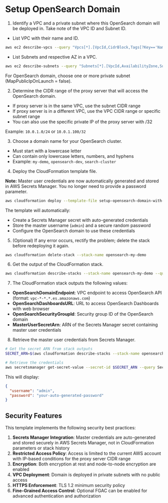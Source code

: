 # Setup OpenSearch Domain

1. Identify a VPC and a private subnet where this OpenSearch domain will be deployed in. Take note of the VPC ID and Subnet ID.

- List VPC with their name and ID.

```bash
aws ec2 describe-vpcs --query "Vpcs[*].[VpcId,CidrBlock,Tags[?Key=='Name'].Value|[0]]" --output table
```

- List Subnets and respective AZ in a VPC.

```bash
aws ec2 describe-subnets --query "Subnets[*].[VpcId,AvailabilityZone,SubnetId,Tags[?Key=='Name'].Value|[0]||'No Name',MapPublicIpOnLaunch]" --output table
```

For OpenSearch domain, choose one or more private subnet (MapPublicIpOnLaunch = false).

2. Determine the CIDR range of the proxy server that will access the OpenSearch domain.

- If proxy server is in the same VPC, use the subnet CIDR range
- If proxy server is in a different VPC, use the VPC CIDR range or specific subnet range
- You can also use the specific private IP of the proxy server with /32

Example: `10.0.1.0/24` or `10.0.1.100/32`

3. Choose a domain name for your OpenSearch cluster.

- Must start with a lowercase letter
- Can contain only lowercase letters, numbers, and hyphens
- Example: `my-demo`, `opensearch-dev`, `search-cluster`

4. Deploy the CloudFormation template file.

**Note:** Master user credentials are now automatically generated and stored in AWS Secrets Manager. You no longer need to provide a password parameter.

```bash
aws cloudformation deploy --template-file setup-opensearch-domain-with-secret.yaml --stack-name opensearch-my-demo --parameter-overrides DomainName="my-demo" --capabilities CAPABILITY_IAM
```

The template will automatically:
- Create a Secrets Manager secret with auto-generated credentials
- Store the master username (`admin`) and a secure random password
- Configure the OpenSearch domain to use these credentials

5. (Optional) If any error occurs, rectify the problem; delete the stack before redeploying it again.

```bash
aws cloudformation delete-stack --stack-name opensearch-my-demo
```

6. Get the output of the CloudFormation stack.

```bash
aws cloudformation describe-stacks --stack-name opensearch-my-demo --query "Stacks[0].Outputs" --output table
```

7. The CloudFormation stack outputs the following values:

- **OpenSearchDomainEndpoint**: VPC endpoint to access OpenSearch API (format: `vpc-*-*.*.es.amazonaws.com`)
- **OpenSearchDashboardsURL**: URL to access OpenSearch Dashboards with web browser
- **OpenSearchSecurityGroupId**: Security group ID of the OpenSearch domain
- **MasterUserSecretArn**: ARN of the Secrets Manager secret containing master user credentials

8. Retrieve the master user credentials from Secrets Manager.

```bash
# Get the secret ARN from stack outputs
SECRET_ARN=$(aws cloudformation describe-stacks --stack-name opensearch-my-demo --query "Stacks[0].Outputs[?OutputKey=='MasterUserSecretArn'].OutputValue" --output text)

# Retrieve the credentials
aws secretsmanager get-secret-value --secret-id $SECRET_ARN --query SecretString --output text | jq -r '{username, password}'
```

This will display:
```json
{
  "username": "admin",
  "password": "your-auto-generated-password"
}
```

## Security Features

This template implements the following security best practices:

1. **Secrets Manager Integration**: Master credentials are auto-generated and stored securely in AWS Secrets Manager, not in CloudFormation parameters or stack history
2. **Restricted Access Policy**: Access is limited to the current AWS account with IP-based conditions for the proxy server CIDR range
3. **Encryption**: Both encryption at rest and node-to-node encryption are enabled
4. **VPC Deployment**: Domain is deployed in private subnets with no public access
5. **HTTPS Enforcement**: TLS 1.2 minimum security policy
6. **Fine-Grained Access Control**: Optional FGAC can be enabled for advanced authentication and authorization
